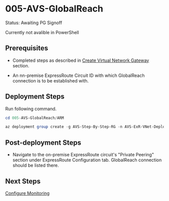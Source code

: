 # 005-AVS-GlobalReach
Status: Awaiting PG Signoff

Currently not avalible in PowerShell

## Prerequisites

* Completed steps as described in [Create Virtual Network Gateway](../004-AVS-ExRConnection-NewVNet/readme.md) section.

* An nn-premise ExpressRoute Circuit ID with which GlobalReach connection is to be established with.

## Deployment Steps

Run following command.

```powershell
cd 005-AVS-GlobalReach/ARM

az deployment group create -g AVS-Step-By-Step-RG -n AVS-ExR-VNet-Deployment -c -f "AVSGlobalReach.deploy.json" -p "@AVSGlobalReach.parameters.json"
```

## Post-deployment Steps

* Navigate to the on-premise ExpressRoute circuit's "Private Peering" section under ExpressRoute Configuration tab. GlobalReach connection should be listed there.

## Next Steps

[Configure Monitoring](../006-AVS-Monitor-Utilization/readme.md)
